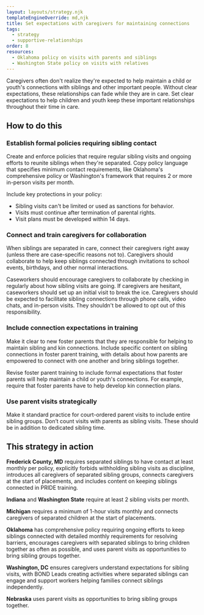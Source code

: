 ```yaml
---
layout: layouts/strategy.njk
templateEngineOverride: md,njk
title: Set expectations with caregivers for maintaining connections
tags:
  - strategy
  - supportive-relationships
order: 8
resources:
  - Oklahoma policy on visits with parents and siblings
  - Washington State policy on visits with relatives
---
```

Caregivers often don't realize they're expected to help maintain a child or youth's connections with siblings and other important people. Without clear expectations, these relationships can fade while they are in care. Set clear expectations to help children and youth keep these important relationships throughout their time in care.

## How to do this

### Establish formal policies requiring sibling contact

Create and enforce policies that require regular sibling visits and ongoing efforts to reunite siblings when they're separated. Copy policy language that specifies minimum contact requirements, like Oklahoma's comprehensive policy or Washington's framework that requires 2 or more in-person visits per month.

Include key protections in your policy:

* Sibling visits can't be limited or used as sanctions for behavior.  
* Visits must continue after termination of parental rights.  
* Visit plans must be developed within 14 days.

### Connect and train caregivers for collaboration

When siblings are separated in care, connect their caregivers right away (unless there are case-specific reasons not to). Caregivers should collaborate to help keep siblings connected through invitations to school events, birthdays, and other normal interactions.

Caseworkers should encourage caregivers to collaborate by checking in regularly about how sibling visits are going. If caregivers are hesitant, caseworkers should set up an initial visit to break the ice. Caregivers should be expected to facilitate sibling connections through phone calls, video chats, and in-person visits. They shouldn't be allowed to opt out of this responsibility.

### Include connection expectations in training

Make it clear to new foster parents that they are responsible for helping to maintain sibling and kin connections. Include specific content on sibling connections in foster parent training, with details about how parents are empowered to connect with one another and bring siblings together.

Revise foster parent training to include formal expectations that foster parents will help maintain a child or youth's connections. For example, require that foster parents have to help develop kin connection plans.

### Use parent visits strategically

Make it standard practice for court-ordered parent visits to include entire sibling groups. Don’t count visits with parents as sibling visits. These should be in addition to dedicated sibling time.

## This strategy in action

**Frederick County, MD** requires separated siblings to have contact at least monthly per policy, explicitly forbids withholding sibling visits as discipline, introduces all caregivers of separated sibling groups, connects caregivers at the start of placements, and includes content on keeping siblings connected in PRIDE training.

**Indiana** and **Washington State** require at least 2 sibling visits per month.

**Michigan** requires a minimum of 1-hour visits monthly and connects caregivers of separated children at the start of placements.

**Oklahoma** has comprehensive policy requiring ongoing efforts to keep siblings connected with detailed monthly requirements for resolving barriers, encourages caregivers with separated siblings to bring children together as often as possible, and uses parent visits as opportunities to bring sibling groups together.

**Washington, DC** ensures caregivers understand expectations for sibling visits, with BOND Leads creating activities where separated siblings can engage and support workers helping families connect siblings independently.

**Nebraska** uses parent visits as opportunities to bring sibling groups together.[](https://dcyf.wa.gov/4250-placement-out-home-and-conditions-return-home/4254-family-time-and-sibling-and-relative-visits)